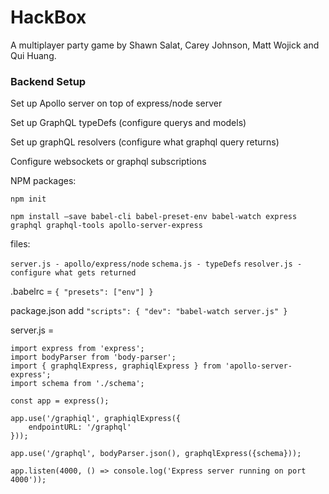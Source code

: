 # HackBox

A multiplayer party game by Shawn Salat, Carey Johnson, Matt Wojick and Qui Huang.

### Backend Setup

Set up Apollo server on top of express/node server


Set up GraphQL typeDefs (configure querys and models)


Set up graphQL resolvers (configure what graphql query returns)

Configure websockets or graphql subscriptions 


NPM packages:

`npm init`

`npm install —save babel-cli babel-preset-env babel-watch express  graphql graphql-tools apollo-server-express`


files: 

`server.js - apollo/express/node`
`schema.js - typeDefs`
`resolver.js - configure what gets returned`


.babelrc = 
      `{
        "presets": ["env"]
      }`

package.json add
 `"scripts": {
    "dev": "babel-watch server.js"
  }`

server.js = 

    import express from 'express';
    import bodyParser from 'body-parser';
    import { graphqlExpress, graphiqlExpress } from 'apollo-server-express';
    import schema from './schema';
    
    const app = express();
    
    app.use('/graphiql', graphiqlExpress({
        endpointURL: '/graphql'
    }));
    
    app.use('/graphql', bodyParser.json(), graphqlExpress({schema}));

    app.listen(4000, () => console.log('Express server running on port 4000'));
